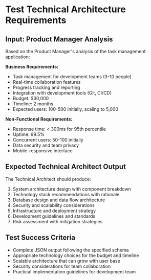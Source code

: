 # Test Technical Architecture Requirements

## Input: Product Manager Analysis
Based on the Product Manager's analysis of the task management application:

**Business Requirements:**
- Task management for development teams (3-10 people)
- Real-time collaboration features
- Progress tracking and reporting
- Integration with development tools (Git, CI/CD)
- Budget: $30,000
- Timeline: 2 months
- Expected users: 100-500 initially, scaling to 5,000

**Non-Functional Requirements:**
- Response time: < 300ms for 95th percentile
- Uptime: 99.5%
- Concurrent users: 50-100 initially
- Data security and team privacy
- Mobile-responsive interface

## Expected Technical Architect Output
The Technical Architect should produce:
1. System architecture design with component breakdown
2. Technology stack recommendations with rationale
3. Database design and data flow architecture
4. Security and scalability considerations
5. Infrastructure and deployment strategy
6. Development guidelines and standards
7. Risk assessment with mitigation strategies

## Test Success Criteria
- Complete JSON output following the specified schema
- Appropriate technology choices for the budget and timeline
- Scalable architecture that can grow with user base
- Security considerations for team collaboration
- Practical implementation guidelines for development team